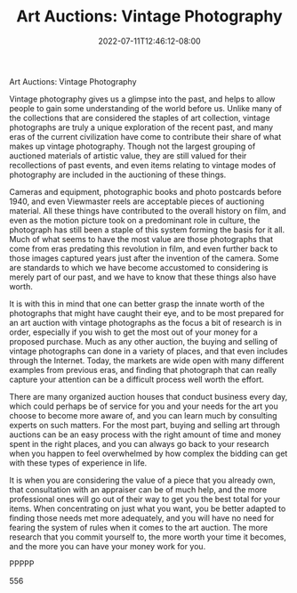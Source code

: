 ﻿---
title: "Art Auctions: Vintage Photography"
date: 2022-07-11T12:46:12-08:00
description: "Art Auctions Tips for Web Success"
featured_image: "/images/Art Auctions.jpg"
tags: ["Art Auctions"]
---

Art Auctions: Vintage Photography

Vintage photography gives us a glimpse into the past, and helps to allow people to gain some understanding of the world before us.  Unlike many of the collections that are considered the staples of art collection, vintage photographs are truly a unique exploration of the recent past, and many eras of the current civilization have come to contribute their share of what makes up vintage photography.  Though not the largest grouping of auctioned materials of artistic value, they are still valued for their recollections of past events, and even items relating to vintage modes of photography are included in the auctioning of these things.

Cameras and equipment, photographic books and photo postcards before 1940, and even Viewmaster reels are acceptable pieces of auctioning material.  All these things have contributed to the overall history on film, and even as the motion picture took on a predominant role in culture, the photograph has still been a staple of this system forming the basis for it all.  Much of what seems to have the most value are those photographs that come from eras predating this revolution in film, and even further back to those images captured years just after the invention of the camera.  Some are standards to which we have become accustomed to considering is merely part of our past, and we have to know that these things also have worth.

It is with this in mind that one can better grasp the innate worth of the photographs that might have caught their eye, and to be most prepared for an art auction with vintage photographs as the focus a bit of research is in order, especially if you wish to get the most out of your money for a proposed purchase.  Much as any other auction, the buying and selling of vintage photographs can done in a variety of places, and that even includes through the Internet.  Today, the markets are wide open with many different examples from previous eras, and finding that photograph that can really capture your attention can be a difficult process well worth the effort.

There are many organized auction houses that conduct business every day, which could perhaps be of service for you and your needs for the art you choose to become more aware of, and you can learn much by consulting experts on such matters.  For the most part, buying and selling art through auctions can be an easy process with the right amount of time and money spent in the right places, and you can always go back to your research when you happen to feel overwhelmed by how complex the bidding can get with these types of experience in life.

It is when you are considering the value of a piece that you already own, that consultation with an appraiser can be of much help, and the more professional ones will go out of their way to get you the best total for your items.  When concentrating on just what you want, you be better adapted to finding those needs met more adequately, and you will have no need for fearing the system of rules when it comes to the art auction.  The more research that you commit yourself to, the more worth your time it becomes, and the more you can have your money work for you.

PPPPP

556

